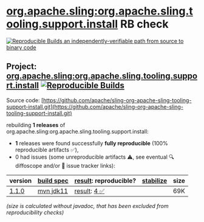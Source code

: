 [org.apache.sling:org.apache.sling.tooling.support.install](https://central.sonatype.com/artifact/org.apache.sling/org.apache.sling.tooling.support.install/versions) RB check
=======

[![Reproducible Builds](https://reproducible-builds.org/images/logos/rb.svg) an independently-verifiable path from source to binary code](https://reproducible-builds.org/)

## Project: [org.apache.sling:org.apache.sling.tooling.support.install](https://central.sonatype.com/artifact/org.apache.sling/org.apache.sling.tooling.support.install/versions) [![Reproducible Builds](https://img.shields.io/endpoint?url=https://raw.githubusercontent.com/jvm-repo-rebuild/reproducible-central/master/content/org/apache/sling/org.apache.sling.tooling.support.install/badge.json)](https://github.com/jvm-repo-rebuild/reproducible-central/blob/master/content/org/apache/sling/org.apache.sling.tooling.support.install/README.md)

Source code: [https://github.com/apache/sling-org-apache-sling-tooling-support-install.git](https://github.com/apache/sling-org-apache-sling-tooling-support-install.git)

rebuilding **1 releases** of org.apache.sling:org.apache.sling.tooling.support.install:
- **1** releases were found successfully **fully reproducible** (100% reproducible artifacts :white_check_mark:),
- 0 had issues (some unreproducible artifacts :warning:, see eventual :mag: diffoscope and/or :memo: issue tracker links):

| version | [build spec](/BUILDSPEC.md) | [result](https://reproducible-builds.org/docs/jvm/): reproducible? | [stabilize](https://github.com/google/oss-rebuild/blob/main/cmd/stabilize/README.md) | size |
| -- | --------- | ------ | ------ | -- |
| [1.1.0](https://central.sonatype.com/artifact/org.apache.sling/org.apache.sling.tooling.support.install/1.1.0/pom) | [mvn jdk11](org.apache.sling.tooling.support.install-1.1.0.buildspec) | [result](org.apache.sling.tooling.support.install-1.1.0.buildinfo): [4 :white_check_mark: ](org.apache.sling.tooling.support.install-1.1.0.buildcompare) | | 69K |

<i>(size is calculated without javadoc, that has been excluded from reproducibility checks)</i>
